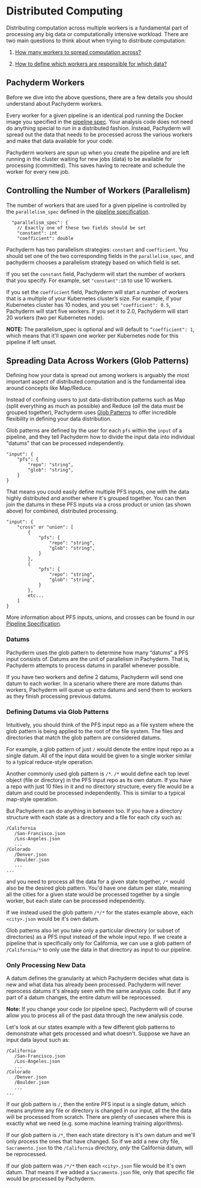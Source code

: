 # Distributed Computing

Distributing computation across multiple workers is a fundamental part of processing any big data or computationally intensive workload. There are two main questions to think about when trying to distribute computation:

1. [How many workers to spread computation across?](#controlling-the-number-of-workers-parallelism)

2. [How to define which workers are responsible for which data?](#spreading-data-across-workers-glob-patterns)

## Pachyderm Workers

Before we dive into the above questions, there are a few details you should understand about Pachyderm workers.

Every worker for a given pipeline is an identical pod running the Docker image you specified in the [pipeline spec](../reference/pipeline_spec.html). Your analysis code does not need do anything special to run in a distributed fashion. Instead, Pachyderm will spread out the data that needs to be processed across the various workers and make that data available for your code.

Pachyderm workers are spun up when you create the pipeline and are left running in the cluster waiting for new jobs (data) to be available for processing (committed). This saves having to recreate and schedule the worker for every new job.

## Controlling the Number of Workers (Parallelism)

The number of workers that are used for a given pipeline is controlled by the `parallelism_spec` defined in the [pipeline specification](../reference/pipeline_spec.html).

```
  "parallelism_spec": {
    // Exactly one of these two fields should be set
    "constant": int
    "coefficient": double
```
Pachyderm has two parallelism strategies: `constant` and `coefficient`. You should set one of the two corresponding fields in the `parallelism_spec`, and pachyderm chooses a parallelism strategy based on which field is set.

If you set the `constant` field, Pachyderm will start the number of workers that you specify. For example, set `"constant":10` to use 10 workers.

If you set the `coefficient` field, Pachyderm will start a number of workers that is a multiple of your Kubernetes cluster’s size. For example, if your Kubernetes cluster has 10 nodes, and you set `"coefficient": 0.5`, Pachyderm will start five workers. If you set it to 2.0, Pachyderm will start 20 workers (two per Kubernetes node).

**NOTE:** The parallelism_spec is optional and will default to `“coefficient": 1`, which means that it'll spawn one worker per Kubernetes node for this pipeline if left unset.

## Spreading Data Across Workers (Glob Patterns)

Defining how your data is spread out among workers is arguably the most important aspect of distributed computation and is the fundamental idea around concepts like Map/Reduce.

Instead of confining users to just data-distribution patterns such as Map (split everything as much as possible) and Reduce (_all_ the data must be grouped together), Pachyderm uses [Glob Patterns](https://en.wikipedia.org/wiki/Glob_(programming)) to offer incredible flexibility in defining your data distribution.

 Glob patterns are defined by the user for each `pfs` within the `input` of a pipeline, and they tell Pachyderm how to divide the input data into individual "datums" that can be processed independently.

```
"input": {
    "pfs": {
        "repo": "string",
        "glob": "string",
    }
}
```

That means you could easily define multiple PFS inputs, one with the data highly distributed and another where it's grouped together.  You can then join the datums in these PFS inputs via a cross product or union (as shown above) for combined, distributed processing.

```
"input": {
    "cross" or "union": [
        {
            "pfs": {
                "repo": "string",
                "glob": "string",
            }
        },
        {
            "pfs": {
                "repo": "string",
                "glob": "string",
            }
        },
        etc...
    ]
}
```

More information about PFS inputs, unions, and crosses can be found in our [Pipeline Specification](http://docs.pachyderm.io/en/latest/reference/pipeline_spec.html).

### Datums

Pachyderm uses the glob pattern to determine how many “datums” a PFS input consists of. Datums are the unit of parallelism in Pachyderm. That is, Pachyderm attempts to process datums in parallel whenever possible.

If you have two workers and define 2 datums, Pachyderm will send one datum to each worker. In a scenario where there are more datums than workers, Pachyderm will queue up extra datums and send them to workers as they finish processing previous datums.

### Defining Datums via Glob Patterns

Intuitively, you should think of the PFS input repo as a file system where the glob pattern is being applied to the root of the file system. The files and directories that match the glob pattern are considered datums.

For example, a glob pattern of just `/` would denote the entire input repo as a single datum. All of the input data would be given to a single worker similar to a typical reduce-style operation.

Another commonly used glob pattern is `/*`. `/*` would define each top level object (file or directory) in the PFS input repo as its own datum. If you have a repo with just 10 files in it and no directory structure, every file would be a datum and could be processed independently. This is similar to a  typical map-style operation.

But Pachyderm can do anything in between too. If you have a directory structure with each state as a directory and a file for each city such as:

```
/California
   /San-Francisco.json
   /Los-Angeles.json
   ...
/Colorado
   /Denver.json
   /Boulder.json
   ...
...
```

and you need to process all the data for a given state together, `/*` would also be the desired glob pattern. You'd have one datum per state, meaning all the cities for a given state would be processed together by a single worker, but each state can be processed independently.

If we instead used the glob pattern `/*/*` for the states example above, each `<city>.json` would be it's own datum.

Glob patterns also let you take only a particular directory (or subset of directories) as a PFS input instead of the whole input repo. If we create a pipeline that is specifically only for California, we can use a glob pattern of `/California/*` to only use the data in that directory as input to our pipeline.

### Only Processing New Data

A datum defines the granularity at which Pachyderm decides what data is new and what data has already been processed. Pachyderm will never reprocess datums it's already seen with the same analysis code. But if any part of a datum changes, the entire datum will be reprocessed.

**Note:** If you change your code (or pipeline spec), Pachyderm will of course allow you to process all of the past data through the new analysis code.

Let's look at our states example with a few different glob patterns to demonstrate what gets processed and what doesn't. Suppose we have an input data layout such as:

```
/California
   /San-Francisco.json
   /Los-Angeles.json
   ...
/Colorado
   /Denver.json
   /Boulder.json
   ...
...
```

If our glob pattern is `/`, then the entire PFS input is a single datum, which means anytime any file or directory is changed in our input, all the the data will be processed from scratch. There are plenty of usecases where this is exactly what we need (e.g. some machine learning training algorithms).

If our glob pattern is `/*`, then each state directory is it's own datum and we'll only process the ones that have changed. So if we add a  new city file, `Sacramento.json` to the `/California` directory, _only_ the California datum, will be reprocessed.

If our glob pattern was `/*/*` then each `<city>.json` file would be it's own datum. That means if we added a `Sacramento.json` file, only that specific file would be processed by Pachyderm.

